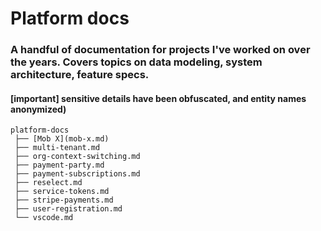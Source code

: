 # Platform docs
### A handful of documentation for projects I've worked on over the years. Covers topics on data modeling, system architecture, feature specs.
#### [important] sensitive details have been obfuscated, and entity names anonymized) 
```
platform-docs
 ├── [Mob X](mob-x.md)
 ├── multi-tenant.md
 ├── org-context-switching.md
 ├── payment-party.md
 ├── payment-subscriptions.md
 ├── reselect.md
 ├── service-tokens.md
 ├── stripe-payments.md
 ├── user-registration.md
 └── vscode.md
 ```